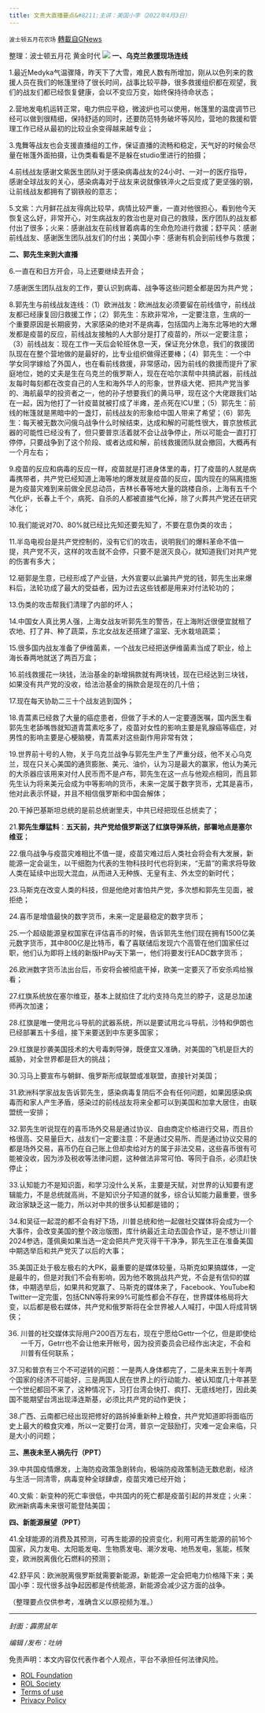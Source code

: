 ```yaml
---
title: 文贵大直播要点&#8211;主讲：美国小李（2022年4月3日）
---
```

`波士顿五月花农场` [轉載自GNews](https://gnews.org/zh-hans/2281722/)

整理：波士顿五月花 黄金时代
![](https://assets.gnews.org/wp-content/uploads/2022/04/20220403.jpg)
**一、乌克兰救援现场连线**

1.最近Medyka气温骤降，昨天下了大雪，难民人数有所增加，刚从以色列来的救援人员在我们的帐篷里待了很长时间，战事比较平静，很多救援组织都在观望，我们的战友们都已经恢复健康，会以不变应万变，始终保持待命状态；

2.营地发电机运转正常，电力供应平稳，微波炉也可以使用，帐篷里的温度调节已经可以做到很精细，保持舒适的同时，还要防范特务破坏等风险，营地的救援和管理工作已经从最初的比较业余变得越来越专业；

3.鬼舞等战友也会支援直播组的工作，保证直播的流畅和稳定，天气好的时候会尽量在帐篷外面拍摄，让伪类看看是不是躲在studio里进行的拍摄；

4.前线战友感谢文紫医生团队对于感染病毒战友的24小时、一对一的医疗指导，感谢全球战友的关心，感染病毒对于战友来说就像铁淬火之后变成了更坚强的钢，让前线战友都拥有了钢铁般的意志；

5.文紫：六月鲜花战友得病比较早，病情比较严重，一直对他很担心，看到他今天恢复这么好，非常开心，对生病战友的救治也是对自己的救赎，医疗团队的战友都付出了很多；火来：感谢战友在前线冒着病毒的生命危险进行救援；舒平风：感谢前线战友、感谢医生团队战友们的付出；美国小李：感谢有机会到前线参与救援；

**二、郭先生来到大直播**

6.一直在和日方开会，马上还要继续去开会；

7.感谢医生团队战友的工作，要认识到病毒、战争等这些问题全都是因为共产党；

8.郭先生与前线战友连线：（1）欧洲战友：欧洲战友必须要留在前线值守，前线战友都已经康复回归救援工作；（2）郭先生：东欧非常冷，一定要注意，生病的一个重要原因是长期疲劳，大家感染的绝对不是病毒，包括国内上海东北等地的大爆发都是疫苗的反应，前线战友接触的人大部分是打了疫苗的，所以一定要注意；（3）前线战友：现在工作一天后会轮班休息一天，保证充分休息，我们的救援团队现在在整个营地做的是最好的，比专业组织做得还要棒；（4）郭先生：一个中学女同学嫁给了外国人，也在看前线救援，非常感动，因为前线的救援而提升了家庭地位，她的丈夫是生在乌克兰的俄罗斯人，现在在哈尔滨帮中共搞武器，前线战友每时每刻都在改变自己的人生和海外华人的形象，世界级大佬、把共产党当爹的、海航最早的投资者之一，他的孙子想要我们的黄马甲，现在这个大佬跟我们站在一起，因为他打了一针疫苗就被打成了半瘫，差点死在ICU里；（5）郭先生：前线的帐篷就是黑暗中的一盏灯，前线战友的形象给中国人带来了希望；（6）郭先生：每天被无数次问俄乌战争什么时候结束，达成和解的可能性很大，普京放核武器的可能性已经没有了，但只要普京活着就不会让战争停止，所以可能会一直打打停停，只要战争到了这个阶段、或者达成和解，前线救援团队就会撤回，大概再有一个月左右；

9.疫苗的反应和病毒的反应一样，疫苗就是打进身体里的毒，打了疫苗的人就是病毒携带者，共产党已经知道上海等地的爆发就是疫苗的反应，国内现在的隔离措施是为疫苗灾难到来前做全民总动员，吉林长春等地大量的跳楼自杀，上海有五千个气化炉，长春上千个，病死、自杀的人都被直接气化掉，除了火葬共产党还在研究冰化；

10.我们能说对70、80%就已经比先知还要先知了，不要在意伪类的攻击；

11.半岛电视台是共产党控制的，没有它们的攻击，说明我们的爆料革命不值一提，共产党不灭，这样的攻击就不会停，只要不是泯灭良心，就知道我们对共产党的伤害有多大；

12.砸郭是生意，已经形成了产业链，大外宣要以此骗共产党的钱，郭先生出来爆料后，法轮功成了最大的受益者，因为过去这些钱都是用来对付法轮功的；

13.伪类的攻击帮我们清理了内部的坏人；

14.中国女人真比男人强，上海女战友听郭先生的警告，在上海附近很便宜就租了农地、打了井、种了蔬菜，东北女战友还搭建了温室、无水栽培蔬菜；

15.很多国内战友准备了伊维菌素，一个战友已经把送伊维菌素当成了职业，给上海长春两地就送了两百万盒；

16.前线救援花一块钱，法治基金的新增捐款就有两块钱，现在已经达到三块钱，如果没有共产党的没收，给法治基金的捐款会是现在的几十倍；

17.现在每天协助二三十个战友逃到国外；

18.青蒿素已经救了大量的癌症患者，但做了手术的人一定要遵医嘱，国内医生看郭先生老舔嘴唇就知道青蒿素吃多了，疫苗对女性的影响主要是乳腺癌等癌症，对男性的影响主要是心梗脑梗，青蒿素对这些副作用非常有效；

19.世界前十号的人物，关于乌克兰战争与郭先生产生了严重分歧，他不关心乌克兰，现在只关心美国的通货膨胀、美元、油价，认为习是最大的赢家，他认为美元的大杀器应该用来对付人民币而不是卢布，郭先生在这一点与他观点相同，而且郭先生认为将来美元会成为中等影响的货币，未来一定属于数字货币，尤其是喜币，他对此表示怀疑，并且不相信俄罗斯和中国会解体；

20.干掉巴基斯坦总统的是前总统谢里夫，中共已经把现任总统卖了；

21.**郭先生爆猛料**：**五天前，共产党给俄罗斯送了红旗导弹系统，部署地点是塞尔维亚**；

22.俄乌战争与疫苗灾难相比不值一提，疫苗灾难过后人类社会将会有大发展，新能源一定会诞生，以干细胞为代表的生物科技时代也将到来，“无苗”的需求将导致人类在延续中出现大混血，从而进入无种族、无皇有主、外太空的新时代；

23.马斯克在改变人类的科技，但是他绝对害怕共产党，多次想和郭先生见面，被拒绝；

24.喜币是增值最快的数字货币，未来一定是最稳定的数字货币；

25.一个超级能源皇权国家在评估喜币的时候，告诉郭先生他们现在拥有1500亿美元数字货币，其中800亿是比特币，看了喜联储后发现六个高管在他们国家任过职，他们认为即将上线的新版HPay天下第一，他们将要发行EADC数字货币；

26.欧洲数字货币法出台后，币安将会被彻底干掉，欧美一定要灭了币安杀鸡给猴看；

27.红旗系统放在塞尔维亚，基本上就掐住了北约支持乌克兰的脖子，这是总加速师再次加速；

28.红旗是唯一使用北斗导航的武器系统，所以是要试用北斗导航，沙特和伊朗也已经部署五十多组，接下来要送到中东更多国家；

29.红旗是抄袭美国技术的大号毒刺导弹，既便宜又准确，对美国的飞机是巨大的威胁，对全世界都是巨大的挑战；

30.习马上要宣布与朝鲜、俄罗斯形成联盟或准联盟，直接针对美国；

31.欧洲科学家战友告诉郭先生，感染病毒复阴后不会有任何问题，如果因感染病毒而和家人产生矛盾，感染过的前线战友将来全都可以到美国和加拿大居住，由联盟统一安排；

32.郭先生听说现在的喜币场外交易是通过协议、自由商定价格进行交易，而且价格很高、交易量巨大，战友们一定要注意：不是通过交易所、而是通过协议交易的都是场外交易，喜币仍在自己账上但却卖给对方的属于非法交易，这些喜币很有可能被没收，因为涉及税收等法律问题，这种做法非常可怕、等同于自杀，必须赶快停止；

33.认知能力不是知识面，和学习没什么关系，主要是天赋，对世界的认知要有逻辑能力，不是总统就高尚，不是知识分子知道的就多，综合认知能力最重要，很多政治家缺乏这一能力，所以对中共的很多认知都是错的；

34.和吴征一起混的都不会有好下场，川普总统和他一起做社交媒体将会成为一个大事件，会改变美国的整个政治版图，库什纳最近主动去国会作证，是不想让川普2024参选，蓬佩奥如果当选一定会把共产党灭得干干净净，郭先生正在准备美国中期选举后和共产党灭了以后的大事；

35.美国正处于极左极右的大PK，最重要的是媒体较量，马斯克如果搞媒体，一定是最牛的，但是对我们不会有影响，因为他不敢挑战共产党，不会是有信仰的媒体，中期选举后，如果共和党赢了、马斯克的媒体来了，Facebook、YouTube和Twitter一定完蛋，包括CNN等将来99%可能性都会不存在，世界媒体格局将大变，以后都是极右媒体，共产党和俄罗斯将在全世界被人人喊打，中国人将成背锅侠；

36. 川普的社交媒体实际用户200百万左右，现在宁愿给Gettr一个亿，但是即使给一千万，Getrr也不会让他来开帐号，因为投资委员会已经作出决定，不会和川普有任何联系；

37.习和普京有三个不可逆转的问题：一是两人身体都完了，二是未来五到十年两个国家的经济不可能好，三是两国人民在世界上的行动能力、被认知度几十年甚至一个世纪都回不来了，这种情况下，习打台湾会快打、疯打、无底线地打，因此美国不能期望台湾出现泽连斯基，必须比共产党的动作更快；

38.广西、云南都已经出现把修好的路拆掉重新种上粮食，共产党知道即将面临历史上最大的粮食灾难，所以一定要打台湾，普京一定鼓励打，灾难一定会来临，只是大小的问题；

**三、黑夜未至人祸先行（****PPT****）**

39.中共国疫情爆发，上海防疫政策急剧转向，极端防疫政策制造无数悲剧，经济与生活一同清零，病毒变种全球肆虐，疫苗灾难已经开始；

40.文紫：新变种的死亡率很低，中共国内的死亡都是疫苗引起的并发症；火来：欧洲新病毒未来很可能登陆美国；

**四、新能源展望（****PPT****）**

41.全球能源的消费及其预测，可再生能源的投资变化，利用可再生能源的前16个国家，风力发电、太阳能发电、生物质发电、潮汐发电、地热发电，氢能，核聚变，欧洲脱离俄化石燃料的预测；

42.舒平风：欧洲脱离俄罗斯就需要新能源，新能源一定会把电力价格降下来；美国小李：现代很多战争起因都是传统能源，新能源会减少这方面的战争。



（整理要点仅供参考，准确含义以原视频为准。）

* * *

*封面：霹雳鼠年*

*编辑 /发布：吐纳*

 

免责声明：本文内容仅代表作者个人观点，平台不承担任何法律风险。

- [ROL Foundation](https://rolfoundation.org/)
- [ROL Society](https://rolsociety.org/)
- [Terms of use](https://gnews.org/terms-of-use-3/)
- [Privacy Policy](https://gnews.org/privacy-policy/)
